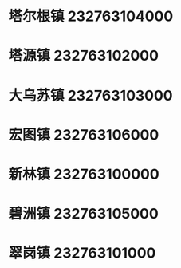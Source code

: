 # 塔尔根镇 232763104000
# 塔源镇 232763102000
# 大乌苏镇 232763103000
# 宏图镇 232763106000
# 新林镇 232763100000
# 碧洲镇 232763105000
# 翠岗镇 232763101000

